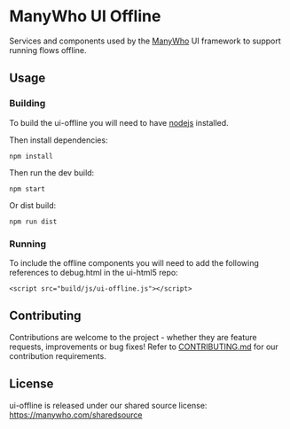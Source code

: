 # ManyWho UI Offline

Services and components used by the [ManyWho](https://manywho.com) UI framework to support running flows offline.

## Usage

### Building

To build the ui-offline you will need to have [nodejs](http://nodejs.org/) installed.

Then install dependencies:

```
npm install
```

Then run the dev build:

```
npm start
```

Or dist build:

```
npm run dist
```

### Running

To include the offline components you will need to add the following references to debug.html in the ui-html5 repo:

```
<script src="build/js/ui-offline.js"></script>
```

## Contributing

Contributions are welcome to the project - whether they are feature requests, improvements or bug fixes! Refer to 
[CONTRIBUTING.md](CONTRIBUTING.md) for our contribution requirements.

## License

ui-offline is released under our shared source license: https://manywho.com/sharedsource